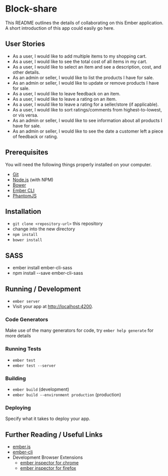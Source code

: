 # Block-share

This README outlines the details of collaborating on this Ember application.
A short introduction of this app could easily go here.

## User Stories
* As a user, I would like to add multiple items to my shopping cart.
* As a user, I would like to see the total cost of all items in my cart.
* As a user, I would like to select an item and see a description, cost, and other details.
* As an admin or seller, I would like to list the products I have for sale.
* As an admin or seller, I would like to update or remove products I have for sale.
* As a user, I would like to leave feedback on an item.
* As a user, I would like to leave a rating on an item.
* As a user, I would like to leave a rating for a seller/store (if applicable).
* As a user, I would like to sort ratings/comments from highest-to-lowest, or vis versa.
* As an admin or seller, I would like to see information about all products I have for sale.
* As an admin or seller, I would like to see the date a customer left a piece of feedback or rating.

## Prerequisites

You will need the following things properly installed on your computer.

* [Git](http://git-scm.com/)
* [Node.js](http://nodejs.org/) (with NPM)
* [Bower](http://bower.io/)
* [Ember CLI](http://ember-cli.com/)
* [PhantomJS](http://phantomjs.org/)

## Installation

* `git clone <repository-url>` this repository
* change into the new directory
* `npm install`
* `bower install`

## SASS

* ember install ember-cli-sass
* npm install --save ember-cli-sass

## Running / Development

* `ember server`
* Visit your app at [http://localhost:4200](http://localhost:4200).

### Code Generators

Make use of the many generators for code, try `ember help generate` for more details

### Running Tests

* `ember test`
* `ember test --server`

### Building

* `ember build` (development)
* `ember build --environment production` (production)

### Deploying

Specify what it takes to deploy your app.

## Further Reading / Useful Links

* [ember.js](http://emberjs.com/)
* [ember-cli](http://ember-cli.com/)
* Development Browser Extensions
  * [ember inspector for chrome](https://chrome.google.com/webstore/detail/ember-inspector/bmdblncegkenkacieihfhpjfppoconhi)
  * [ember inspector for firefox](https://addons.mozilla.org/en-US/firefox/addon/ember-inspector/)

